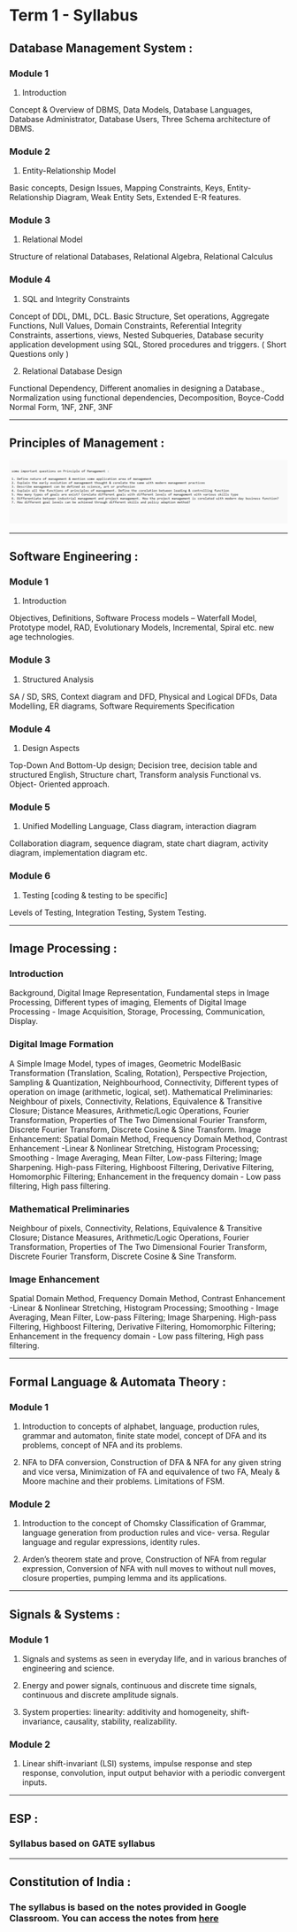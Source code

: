 # Term 1 - Syllabus

## Database Management System :

### Module 1

1. Introduction

Concept & Overview of DBMS, Data Models, Database Languages, Database Administrator, Database Users, Three Schema architecture of DBMS.

### Module 2

1. Entity-Relationship Model

Basic concepts, Design Issues, Mapping Constraints, Keys, Entity-Relationship Diagram, Weak Entity Sets, Extended E-R features.

### Module 3

1. Relational Model

Structure of relational Databases, Relational Algebra, Relational Calculus

### Module 4

1. SQL and Integrity Constraints

Concept of DDL, DML, DCL. Basic Structure, Set operations, Aggregate Functions, Null Values, Domain Constraints, Referential Integrity Constraints, assertions, views, Nested Subqueries, Database security application development using SQL, Stored procedures and triggers.
( Short Questions only )

2. Relational Database Design

Functional Dependency, Different anomalies in designing a Database., Normalization using functional dependencies, Decomposition, Boyce-Codd Normal Form, 1NF, 2NF, 3NF

---

## Principles of Management :

![](image.png)

---

## Software Engineering :

### Module 1

1. Introduction

Objectives, Definitions, Software Process models – Waterfall Model, Prototype model, RAD, Evolutionary Models, Incremental, Spiral etc. new age technologies.

### Module 3

1. Structured Analysis

SA / SD, SRS, Context diagram and DFD, Physical and Logical DFDs, Data Modelling, ER diagrams, Software Requirements Specification

### Module 4

1. Design Aspects

Top-Down And Bottom-Up design; Decision tree, decision table and structured English, Structure chart, Transform analysis Functional vs. Object- Oriented approach.

### Module 5

1. Unified Modelling Language, Class diagram, interaction diagram

Collaboration diagram, sequence diagram, state chart diagram, activity diagram, implementation diagram etc.

### Module 6

1. Testing [coding & testing to be specific]

Levels of Testing, Integration Testing, System Testing.

---

## Image Processing :

### Introduction

Background, Digital Image Representation, Fundamental steps in Image Processing, Different types of imaging, Elements of Digital Image Processing - Image Acquisition, Storage, Processing, Communication, Display.

### Digital Image Formation

A Simple Image Model, types of images, Geometric ModelBasic Transformation (Translation, Scaling, Rotation), Perspective Projection, Sampling & Quantization, Neighbourhood, Connectivity, Different types of operation on image (arithmetic, logical, set). Mathematical Preliminaries: Neighbour of pixels, Connectivity, Relations, Equivalence & Transitive Closure; Distance Measures, Arithmetic/Logic Operations, Fourier Transformation, Properties of The Two Dimensional Fourier Transform, Discrete Fourier Transform, Discrete Cosine & Sine Transform. Image Enhancement: Spatial Domain Method, Frequency Domain Method, Contrast Enhancement -Linear & Nonlinear Stretching, Histogram Processing; Smoothing - Image Averaging, Mean Filter, Low-pass Filtering; Image Sharpening. High-pass Filtering, Highboost Filtering, Derivative Filtering, Homomorphic Filtering; Enhancement in the frequency domain - Low pass filtering, High pass filtering.

### Mathematical Preliminaries

Neighbour of pixels, Connectivity, Relations, Equivalence & Transitive Closure; Distance Measures, Arithmetic/Logic Operations, Fourier Transformation, Properties of The Two Dimensional Fourier Transform, Discrete Fourier Transform, Discrete Cosine & Sine Transform.

### Image Enhancement

Spatial Domain Method, Frequency Domain Method, Contrast Enhancement -Linear & Nonlinear Stretching, Histogram Processing; Smoothing - Image Averaging, Mean Filter, Low-pass Filtering; Image Sharpening. High-pass Filtering, Highboost Filtering, Derivative Filtering, Homomorphic Filtering; Enhancement in the frequency domain - Low pass filtering, High pass filtering.

---

## Formal Language & Automata Theory :

### Module 1

1. Introduction to concepts of alphabet, language, production rules, grammar and automaton, finite state model, concept of DFA and its problems, concept of NFA and its problems.

2. NFA to DFA conversion, Construction of DFA & NFA for any given string and vice versa, Minimization of FA and equivalence of two FA, Mealy & Moore machine and their problems. Limitations of FSM.

### Module 2

1. Introduction to the concept of Chomsky Classification of Grammar, language generation from production rules and vice- versa. Regular language and regular expressions, identity rules.

2. Arden’s theorem state and prove, Construction of NFA from regular expression, Conversion of NFA with null moves to without null moves, closure properties, pumping lemma and its applications.

---

## Signals & Systems :

### Module 1

1. Signals and systems as seen in everyday life, and in various branches of engineering and science.

2. Energy and power signals, continuous and discrete time signals, continuous and discrete amplitude signals.

3. System properties: linearity: additivity and homogeneity, shift-invariance, causality, stability, realizability.

### Module 2

1. Linear shift-invariant (LSI) systems, impulse response and step response, convolution, input output behavior with a periodic convergent inputs.

---

## ESP :

### Syllabus based on GATE syllabus

---

## Constitution of India :

### The syllabus is based on the notes provided in Google Classroom. You can access the notes from [here](https://github.com/therandomuser03/sem5-notes/tree/main/Notes/Constitution%20of%20India)